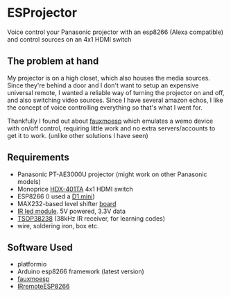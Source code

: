 # ESProjector
Voice control your Panasonic projector with an esp8266 (Alexa compatible) and control sources on an 4x1 HDMI switch

## The problem at hand
My projector is on a high closet, which also houses the media sources. Since they're behind a door and I don't want to setup an expensive universal remote, I wanted a reliable way of turning the projector on and off, and also switching video sources.
Since I have several amazon echos, I like the concept of voice controlling everything so that's what I went for. 

Thankfully I found out about [fauxmoesp] which emulates a wemo device with on/off control, requiring little work and no extra servers/accounts to get it to work. (unlike other solutions I have seen)

## Requirements
* Panasonic PT-AE3000U projector (might work on other Panasonic models)
* Monoprice [HDX-401TA][hdmiswitch] 4x1 HDMI switch
* ESP8266 (I used a [D1 mini][d1mini])
* MAX232-based level shifter [board][rs232]
* [IR led module][irmodule]. 5V powered, 3.3V data
* [TSOP38238][tsop] (38kHz IR receiver, for learning codes)
* wire, soldering iron, box etc.

## Software Used
* platformio
* Arduino esp8266 framework (latest version)
* [fauxmoesp]
* [IRremoteESP8266][irremote]

[irremote]: https://github.com/markszabo/IRremoteESP8266
[fauxmoesp]: https://bitbucket.org/xoseperez/fauxmoesp
[hdmiswitch]: https://www.monoprice.com/product?p_id=5557
[rs232]: https://www.ebay.com/itm/201579248241
[d1mini]: https://www.ebay.com/itm/172646774462
[irmodule]: https://www.ebay.com/itm/Infrared-Transmitter-Module-IR-Infrared-Sensor-LED-Indicate-For-Arduino-SLM/132243573356
[tsop]: https://www.ebay.com/itm/2x-TSOP38238-Remote-control-receiver-infrared-receiver-head-Photoelectric-switch/292101297804

